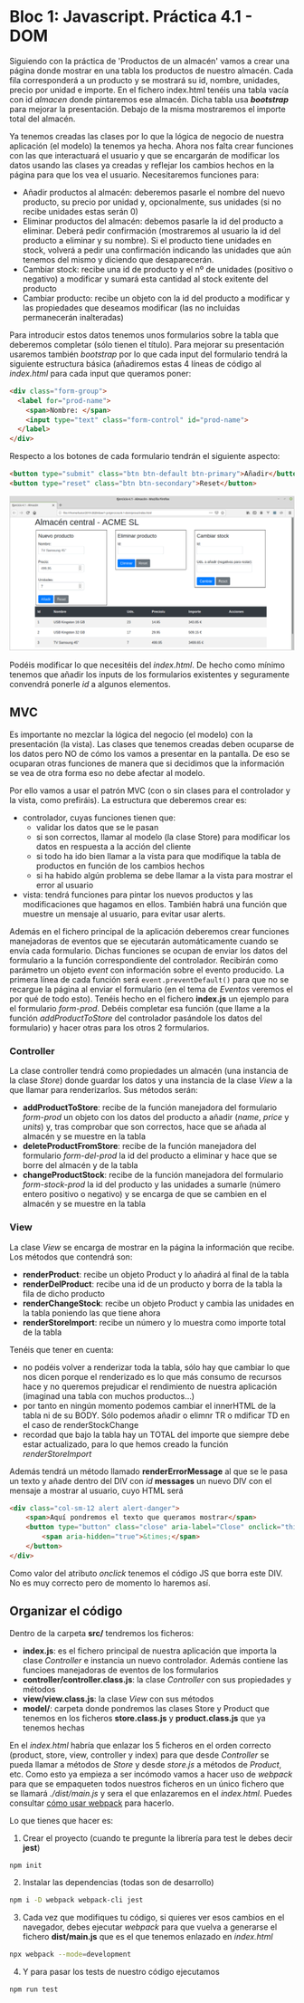 # Bloc 1: Javascript. Práctica 4.1 - DOM
Siguiendo con la práctica de 'Productos de un almacén' vamos a crear una página donde mostrar en una tabla los productos de nuestro almacén. Cada fila corresponderá a un producto y se mostrará su id, nombre, unidades, precio por unidad e importe. En el fichero index.html tenéis una tabla vacía con id _almacen_ donde pintaremos ese almacén. Dicha tabla usa **_bootstrap_** para mejorar la presentación. Debajo de la misma mostraremos el importe total del almacén.

Ya tenemos creadas las clases por lo que la lógica de negocio de nuestra aplicación (el modelo) la tenemos ya hecha. Ahora nos falta crear funciones con las que interactuará el usuario y que se encargarán de modificar los datos usando las clases ya creadas y reflejar los cambios hechos en la página para que los vea el usuario. Necesitaremos funciones para:
* Añadir productos al almacén: deberemos pasarle el nombre del nuevo producto, su precio por unidad y, opcionalmente, sus unidades (si no recibe unidades estas serán 0)
* Eliminar productos del almacén: debemos pasarle la id del producto a eliminar. Deberá pedir confirmación (mostraremos al usuario la id del producto a eliminar y su nombre). Si el producto tiene unidades en stock, volverá a pedir una confirmación indicando las unidades que aún tenemos del mismo y diciendo que desaparecerán.
* Cambiar stock: recibe una id de producto y el nº de unidades (positivo o negativo) a modificar y sumará esta cantidad al stock exitente del producto
* Cambiar producto: recibe un objeto con la id del producto a modificar y las propiedades que deseamos modificar (las no incluidas permanecerán inalteradas)

Para introducir estos datos tenemos unos formularios sobre la tabla que deberemos completar (sólo tienen el título). Para mejorar su presentación usaremos también _bootstrap_ por lo que cada input del formulario tendrá la siguiente estructura básica (añadiremos estas 4 líneas de código al _index.html_ para cada input que queramos poner:
```html
<div class="form-group">
  <label for="prod-name">
    <span>Nombre: </span>
    <input type="text" class="form-control" id="prod-name">
  </label>
</div>
```

Respecto a los botones de cada formulario tendrán el siguiente aspecto:
```html
<button type="submit" class="btn btn-default btn-primary">Añadir</button>
<button type="reset" class="btn btn-secondary">Reset</button>
```

![Almacén](./img/ejer4-1.png)

Podéis modificar lo que necesitéis del _index.html_. De hecho como mínimo tenemos que añadir los inputs de los formularios existentes y seguramente convendrá ponerle _id_ a algunos elementos.

## MVC
Es importante no mezclar la lógica del negocio (el modelo) con la presentación (la vista). Las clases que tenemos creadas deben ocuparse de los datos pero NO de cómo los vamos a presentar en la pantalla. De eso se ocuparan otras funciones de manera que si decidimos que la información se vea de otra forma eso no debe afectar al modelo. 

Por ello vamos a usar el patrón MVC (con o sin clases para el controlador y la vista, como prefiráis). La estructura que deberemos crear es:
- controlador, cuyas funciones tienen que:
  - validar los datos que se le pasan
  - si son correctos, llamar al modelo (la clase Store) para modificar los datos en respuesta a la acción del cliente
  - si todo ha ido bien llamar a la vista para que modifique la tabla de productos en función de los cambios hechos
  - si ha habido algún problema se debe llamar a la vista para mostrar el error al usuario
- vista: tendrá funciones para pintar los nuevos productos y las modificaciones que hagamos en ellos. También habrá una función que muestre un mensaje al usuario, para evitar usar alerts.

Además en el fichero principal de la aplicación deberemos crear funciones manejadoras de eventos que se ejecutarán automáticamente cuando se envía cada formulario. Dichas funciones se ocupan de enviar los datos del formulario a la función correspondiente del controlador. Recibirán como parámetro un objeto _event_ con información sobre el evento producido. La primera línea de cada función será `event.preventDefault()` para que no se recargue la página al enviar el formulario (en el tema de _Eventos_ veremos el por qué de todo esto). Tenéis hecho en el fichero **index.js** un ejemplo para el formulario _form-prod_. Debéis completar esa función (que llame a la función _addProductToStore_ del controlador pasándole los datos del formulario) y hacer otras para los otros 2 formularios.

### Controller
La clase controller tendrá como propiedades un almacén (una instancia de la clase _Store_) donde guardar los datos y una instancia de la clase _View_ a la que llamar para renderizarlos. Sus métodos serán:
- **addProductToStore**: recibe de la función manejadora del formulario _form-prod_ un objeto con los datos del producto a añadir (_name_, _price_ y _units_) y, tras comprobar que son correctos, hace que se añada al almacén y se muestre en la tabla
- **deleteProductFromStore**: recibe de la función manejadora del formulario _form-del-prod_ la id del producto a eliminar y hace que se borre del almacén y de la tabla
- **changeProductStock**: recibe de la función manejadora del formulario _form-stock-prod_  la id del producto y las unidades a sumarle (número entero positivo o negativo) y se encarga de que se cambien en el almacén y se muestre en la tabla

### View
La clase _View_ se encarga de mostrar en la página la información que recibe. Los métodos que contendrá son:
- **renderProduct**: recibe un objeto Product y lo añadirá al final de la tabla
- **renderDelProduct**: recibe una id de un producto y borra de la tabla la fila de dicho producto
- **renderChangeStock**: recibe un objeto Product y cambia las unidades en la tabla poniendo las que tiene ahora
- **renderStoreImport**: recibe un número y lo muestra como importe total de la tabla

Tenéis que tener en cuenta:
- no podéis volver a renderizar toda la tabla, sólo hay que cambiar lo que nos dicen porque el renderizado es lo que más consumo de recursos hace y no queremos prejudicar el rendimiento de nuestra aplicación (imaginad una tabla con muchos productos...)
- por tanto en ningún momento podemos cambiar el innerHTML de la tabla ni de su BODY. Sólo podemos añadir o elimnr TR o mdificar TD en el caso de renderStockChange
- recordad que bajo la tabla hay un TOTAL del importe que siempre debe estar actualizado, para lo que hemos creado la función _renderStoreImport_

Además tendrá un método llamado **renderErrorMessage** al que se le pasa un texto y añade dentro del DIV con _id_ **messages** un nuevo DIV con el mensaje a mostrar al usuario, cuyo HTML será
```html
<div class="col-sm-12 alert alert-danger">
    <span>Aquí pondremos el texto que queramos mostrar</span>
    <button type="button" class="close" aria-label="Close" onclick="this.parentElement.remove()">
        <span aria-hidden="true">&times;</span>
    </button>
</div>
```

Como valor del atributo _onclick_ tenemos el código JS que borra este DIV. No es muy correcto pero de momento lo haremos así.

## Organizar el código
Dentro de la carpeta **src/** tendremos los ficheros:
- **index.js**: es el fichero principal de nuestra aplicación que importa la clase _Controller_ e instancia un nuevo controlador. Además contiene las funcioes manejadoras de eventos de los formularios
- **controller/controller.class.js**: la clase _Controller_ con sus propiedades y métodos
- **view/view.class.js**: la clase _View_ con sus métodos
- **model/**: carpeta donde pondremos las clases Store y Product que tenemos en los ficheros **store.class.js** y **product.class.js** que ya tenemos hechas

En el _index.html_ habría que enlazar los 5 ficheros en el orden correcto (product, store, view, controller y index) para que desde _Controller_ se pueda llamar a métodos de _Store_ y desde _store.js_ a métodos de _Product_, etc. Como esto ya empieza a ser incómodo vamos a hacer uso de _webpack_ para que se empaqueten todos nuestros ficheros en un único fichero que se llamará _./dist/main.js_ y sera el que enlazaremos en el _index.html_. Puedes consultar [cómo usar webpack](../12-tests.html) para hacerlo. 

Lo que tienes que hacer es:
1. Crear el proyecto (cuando te pregunte la librería para test le debes decir **jest**)
```bash
npm init
```

2. Instalar las dependencias (todas son de desarrollo)
```bash
npm i -D webpack webpack-cli jest
```

3. Cada vez que modifiques tu código, si quieres ver esos cambios en el navegador, debes ejecutar _webpack_ para que vuelva a generarse el fichero **dist/main.js** que es el que tenemos enlazado en _index.html_
```bash
npx webpack --mode=development
```

4. Y para pasar los tests de nuestro código ejecutamos
```bash
npm run test
```

